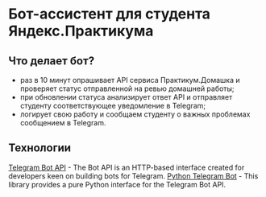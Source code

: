 # Бот-ассистент для студента Яндекс.Практикума
## Что делает бот?

- раз в 10 минут опрашивает API сервиса Практикум.Домашка и проверяет статус отправленной на ревью домашней работы;
- при обновлении статуса анализирует ответ API и отправляет студенту соответствующее уведомление в Telegram;
- логирует свою работу и сообщаем студенту о важных проблемах сообщением в Telegram.
 
## Технологии

[Telegram Bot API](https://core.telegram.org/bots/api) - The Bot API is an HTTP-based interface created for developers keen on building bots for Telegram.
[Python Telegram Bot](https://github.com/python-telegram-bot/python-telegram-bot) - This library provides a pure Python interface for the Telegram Bot API.
